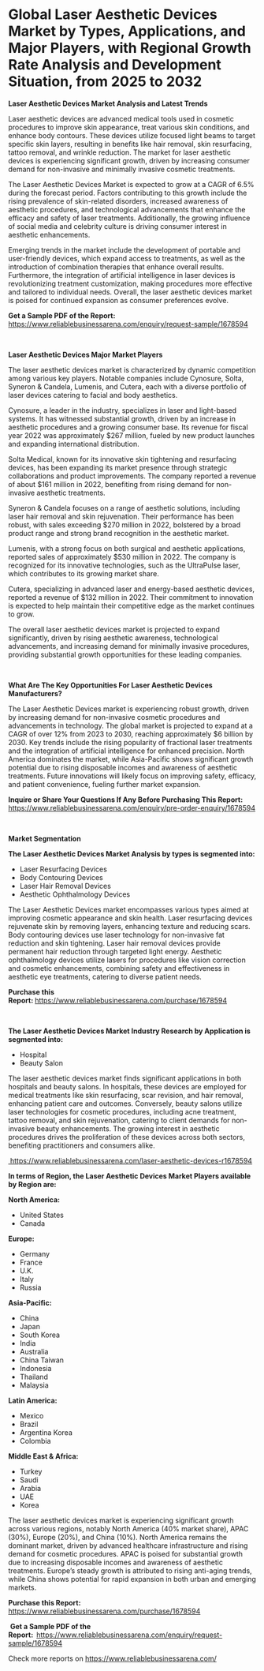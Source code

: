 <p><h1>Global Laser Aesthetic Devices Market by Types, Applications, and Major Players, with Regional Growth Rate Analysis and Development Situation, from 2025 to 2032</h1></p><p><strong>Laser Aesthetic Devices Market Analysis and Latest Trends</strong></p>
<p><p>Laser aesthetic devices are advanced medical tools used in cosmetic procedures to improve skin appearance, treat various skin conditions, and enhance body contours. These devices utilize focused light beams to target specific skin layers, resulting in benefits like hair removal, skin resurfacing, tattoo removal, and wrinkle reduction. The market for laser aesthetic devices is experiencing significant growth, driven by increasing consumer demand for non-invasive and minimally invasive cosmetic treatments.</p><p>The Laser Aesthetic Devices Market is expected to grow at a CAGR of 6.5% during the forecast period. Factors contributing to this growth include the rising prevalence of skin-related disorders, increased awareness of aesthetic procedures, and technological advancements that enhance the efficacy and safety of laser treatments. Additionally, the growing influence of social media and celebrity culture is driving consumer interest in aesthetic enhancements.</p><p>Emerging trends in the market include the development of portable and user-friendly devices, which expand access to treatments, as well as the introduction of combination therapies that enhance overall results. Furthermore, the integration of artificial intelligence in laser devices is revolutionizing treatment customization, making procedures more effective and tailored to individual needs. Overall, the laser aesthetic devices market is poised for continued expansion as consumer preferences evolve.</p></p>
<p><strong>Get a Sample PDF of the Report:&nbsp;</strong> <a href="https://www.reliablebusinessarena.com/enquiry/request-sample/1678594?utm_campaign=2217&utm_medium=2&utm_source=Github&utm_content=ia&utm_term=04032025&utm_id=laser-aesthetic-devices">https://www.reliablebusinessarena.com/enquiry/request-sample/1678594</a></p>
<p>&nbsp;</p>
<p><strong>Laser Aesthetic Devices Major Market Players</strong></p>
<p><p>The laser aesthetic devices market is characterized by dynamic competition among various key players. Notable companies include Cynosure, Solta, Syneron & Candela, Lumenis, and Cutera, each with a diverse portfolio of laser devices catering to facial and body aesthetics.</p><p>Cynosure, a leader in the industry, specializes in laser and light-based systems. It has witnessed substantial growth, driven by an increase in aesthetic procedures and a growing consumer base. Its revenue for fiscal year 2022 was approximately $267 million, fueled by new product launches and expanding international distribution.</p><p>Solta Medical, known for its innovative skin tightening and resurfacing devices, has been expanding its market presence through strategic collaborations and product improvements. The company reported a revenue of about $161 million in 2022, benefiting from rising demand for non-invasive aesthetic treatments.</p><p>Syneron & Candela focuses on a range of aesthetic solutions, including laser hair removal and skin rejuvenation. Their performance has been robust, with sales exceeding $270 million in 2022, bolstered by a broad product range and strong brand recognition in the aesthetic market.</p><p>Lumenis, with a strong focus on both surgical and aesthetic applications, reported sales of approximately $530 million in 2022. The company is recognized for its innovative technologies, such as the UltraPulse laser, which contributes to its growing market share.</p><p>Cutera, specializing in advanced laser and energy-based aesthetic devices, reported a revenue of $132 million in 2022. Their commitment to innovation is expected to help maintain their competitive edge as the market continues to grow.</p><p>The overall laser aesthetic devices market is projected to expand significantly, driven by rising aesthetic awareness, technological advancements, and increasing demand for minimally invasive procedures, providing substantial growth opportunities for these leading companies.</p></p>
<p>&nbsp;</p>
<p><strong>What Are The Key Opportunities For Laser Aesthetic Devices Manufacturers?</strong></p>
<p><p>The Laser Aesthetic Devices market is experiencing robust growth, driven by increasing demand for non-invasive cosmetic procedures and advancements in technology. The global market is projected to expand at a CAGR of over 12% from 2023 to 2030, reaching approximately $6 billion by 2030. Key trends include the rising popularity of fractional laser treatments and the integration of artificial intelligence for enhanced precision. North America dominates the market, while Asia-Pacific shows significant growth potential due to rising disposable incomes and awareness of aesthetic treatments. Future innovations will likely focus on improving safety, efficacy, and patient convenience, fueling further market expansion.</p></p>
<p><strong>Inquire or Share Your Questions If Any Before Purchasing This Report:</strong> <a href="https://www.reliablebusinessarena.com/enquiry/pre-order-enquiry/1678594?utm_campaign=2217&utm_medium=2&utm_source=Github&utm_content=ia&utm_term=04032025&utm_id=laser-aesthetic-devices">https://www.reliablebusinessarena.com/enquiry/pre-order-enquiry/1678594</a></p>
<p>&nbsp;</p>
<p><strong>Market Segmentation</strong></p>
<p><strong>The Laser Aesthetic Devices Market Analysis by types is segmented into:</strong></p>
<p><ul><li>Laser Resurfacing Devices</li><li>Body Contouring Devices</li><li>Laser Hair Removal Devices</li><li>Aesthetic Ophthalmology Devices</li></ul></p>
<p><p>The Laser Aesthetic Devices market encompasses various types aimed at improving cosmetic appearance and skin health. Laser resurfacing devices rejuvenate skin by removing layers, enhancing texture and reducing scars. Body contouring devices use laser technology for non-invasive fat reduction and skin tightening. Laser hair removal devices provide permanent hair reduction through targeted light energy. Aesthetic ophthalmology devices utilize lasers for procedures like vision correction and cosmetic enhancements, combining safety and effectiveness in aesthetic eye treatments, catering to diverse patient needs.</p></p>
<p><strong>Purchase this Report:&nbsp;</strong><a href="https://www.reliablebusinessarena.com/purchase/1678594?utm_campaign=2217&utm_medium=2&utm_source=Github&utm_content=ia&utm_term=04032025&utm_id=laser-aesthetic-devices">https://www.reliablebusinessarena.com/purchase/1678594</a></p>
<p>&nbsp;</p>
<p><strong>The Laser Aesthetic Devices Market Industry Research by Application is segmented into:</strong></p>
<p><ul><li>Hospital</li><li>Beauty Salon</li></ul></p>
<p><p>The laser aesthetic devices market finds significant applications in both hospitals and beauty salons. In hospitals, these devices are employed for medical treatments like skin resurfacing, scar revision, and hair removal, enhancing patient care and outcomes. Conversely, beauty salons utilize laser technologies for cosmetic procedures, including acne treatment, tattoo removal, and skin rejuvenation, catering to client demands for non-invasive beauty enhancements. The growing interest in aesthetic procedures drives the proliferation of these devices across both sectors, benefiting practitioners and consumers alike.</p></p>
<p><a href="https://www.reliablebusinessarena.com/laser-aesthetic-devices-r1678594?utm_campaign=2217&utm_medium=2&utm_source=Github&utm_content=ia&utm_term=04032025&utm_id=laser-aesthetic-devices">&nbsp;https://www.reliablebusinessarena.com/laser-aesthetic-devices-r1678594</a></p>
<p><strong>In terms of Region, the Laser Aesthetic Devices Market Players available by Region are:</strong></p>
<p>
    <p> <strong> North America: </strong>
        <ul>
            <li>United States</li>
            <li>Canada</li>
        </ul>
        </p> 
    <p> <strong> Europe: </strong>
        <ul>
            <li>Germany</li>
            <li>France</li>
            <li>U.K.</li>
            <li>Italy</li>
            <li>Russia</li>
        </ul>
        </p> 
    <p> <strong> Asia-Pacific: </strong>
        <ul>
            <li>China</li>
            <li>Japan</li>
            <li>South Korea</li>
            <li>India</li>
            <li>Australia</li>
            <li>China Taiwan</li>
            <li>Indonesia</li>
            <li>Thailand</li>
            <li>Malaysia</li>
        </ul>
        </p> 
    <p> <strong> Latin America: </strong>
        <ul>
            <li>Mexico</li>
            <li>Brazil</li>
            <li>Argentina Korea</li>
            <li>Colombia</li>
        </ul>
        </p> 
    <p> <strong> Middle East & Africa: </strong>
        <ul>
            <li>Turkey</li>
            <li>Saudi</li>
            <li>Arabia</li>
            <li>UAE</li>
            <li>Korea</li>
        </ul>
    </p>
    </p>
<p><p>The laser aesthetic devices market is experiencing significant growth across various regions, notably North America (40% market share), APAC (30%), Europe (20%), and China (10%). North America remains the dominant market, driven by advanced healthcare infrastructure and rising demand for cosmetic procedures. APAC is poised for substantial growth due to increasing disposable incomes and awareness of aesthetic treatments. Europe’s steady growth is attributed to rising anti-aging trends, while China shows potential for rapid expansion in both urban and emerging markets.</p></p>
<p><strong>Purchase this Report: </strong><a href="https://www.reliablebusinessarena.com/purchase/1678594?utm_campaign=2217&utm_medium=2&utm_source=Github&utm_content=ia&utm_term=04032025&utm_id=laser-aesthetic-devices">https://www.reliablebusinessarena.com/purchase/1678594</a></p>
<p>&nbsp;<strong>Get a Sample PDF of the Report:&nbsp;&nbsp;</strong><a href="https://www.reliablebusinessarena.com/enquiry/request-sample/1678594?utm_campaign=2217&utm_medium=2&utm_source=Github&utm_content=ia&utm_term=04032025&utm_id=laser-aesthetic-devices">https://www.reliablebusinessarena.com/enquiry/request-sample/1678594</a></p>
<p><strong></strong></p>
<p>Check more reports on <a href="https://www.reliablebusinessarena.com/?utm_campaign=2217&utm_medium=2&utm_source=Github&utm_content=ia&utm_term=04032025&utm_id=laser-aesthetic-devices">https://www.reliablebusinessarena.com/</a></p>